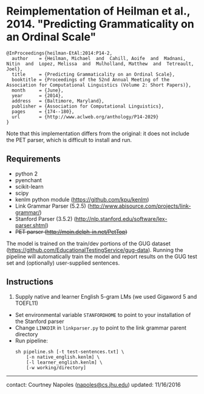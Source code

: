 # Reimplementation of Heilman et al., 2014. "Predicting Grammaticality on an Ordinal Scale"

```
@InProceedings{heilman-EtAl:2014:P14-2,
  author    = {Heilman, Michael  and  Cahill, Aoife  and  Madnani, Nitin  and  Lopez, Melissa  and  Mulholland, Matthew  and  Tetreault, Joel},
  title     = {Predicting Grammaticality on an Ordinal Scale},
  booktitle = {Proceedings of the 52nd Annual Meeting of the Association for Computational Linguistics (Volume 2: Short Papers)},
  month     = {June},
  year      = {2014},
  address   = {Baltimore, Maryland},
  publisher = {Association for Computational Linguistics},
  pages     = {174--180},
  url       = {http://www.aclweb.org/anthology/P14-2029}
}
```

Note that this implementation differs from the original: it does not include the PET parser, which is difficult to install and run.

## Requirements

- python 2
- pyenchant
- scikit-learn
- scipy
- kenlm python module (https://github.com/kpu/kenlm)
- Link Grammar Parser (5.2.5) (http://www.abisource.com/projects/link-grammar/)
- Stanford Parser (3.5.2) (http://nlp.stanford.edu/software/lex-parser.shtml)
- ~~PET parser (http://moin.delph-in.net/PetTop)~~

The model is trained on the train/dev portions of the GUG dataset (https://github.com/EducationalTestingService/gug-data). Running the pipeline will automatically train the model and report results on the GUG test set and (optionally) user-supplied sentences.

## Instructions

1. Supply native and learner English 5-gram LMs (we used Gigaword 5 and TOEFL11)
*  Set environmental variable `STANFORDHOME` to point to your installation of the Stanford parser
*  Change `LINKDIR` in `linkparser.py` to point to the link grammar parent directory
*  Run pipeline:
   ```
   sh pipeline.sh [-t test-sentences.txt] \
       [-n native_english.kenlm] \
       [-l learner_english.kenlm] \
       [-w working/directory]
   ```

---

contact: Courtney Napoles (napoles@cs.jhu.edu)
updated: 11/16/2016
